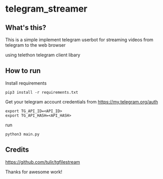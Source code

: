 # telegram_streamer 

## What's this?

This is a simple implement telegram userbot for streaming videos from telegram to the web browser

using telethon telegram client libary


## How to run


Install requirements
```pip
pip3 install -r requirements.txt
```
Get your telegram account credentials from https://my.telegram.org/auth
```
export TG_API_ID=<API_ID>
export TG_API_HASH=<API_HASH>
```

run
```
python3 main.py
```


## Credits
https://github.com/tulir/tgfilestream

Thanks for awesome work!
